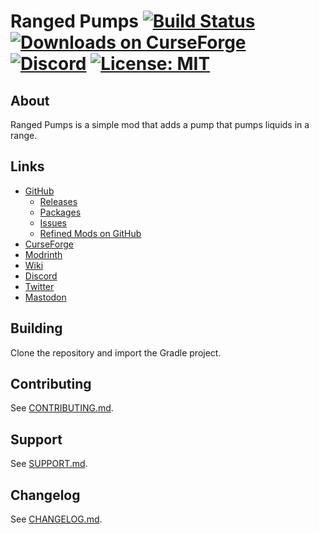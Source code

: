 # Ranged Pumps [![Build Status](https://github.com/refinedmods/rangedpumps/actions/workflows/build.yml/badge.svg?branch=develop)](https://github.com/refinedmods/rangedpumps/actions/workflows/build.yml) [![Downloads on CurseForge](http://cf.way2muchnoise.eu/full_247496_downloads.svg)](http://minecraft.curseforge.com/projects/ranged-pumps) [![Discord](https://img.shields.io/discord/342942776494653441)](https://discordapp.com/invite/VYzsydb) [![License: MIT](https://img.shields.io/badge/License-MIT-yellow.svg)](LICENSE.md)

## About

Ranged Pumps is a simple mod that adds a pump that pumps liquids in a range.

## Links

- [GitHub](https://github.com/refinedmods/rangedpumps)
    - [Releases](https://github.com/refinedmods/rangedpumps/releases)
    - [Packages](https://github.com/refinedmods/rangedpumps/packages)
    - [Issues](https://github.com/refinedmods/rangedpumps/issues)
    - [Refined Mods on GitHub](https://github.com/refinedmods)
- [CurseForge](https://curseforge.com/minecraft/mc-mods/ranged-pumps)
- [Modrinth](https://modrinth.com/mod/ranged-pumps)
- [Wiki](https://refinedmods.com/ranged-pumps/)
- [Discord](https://discordapp.com/invite/VYzsydb)
- [Twitter](https://twitter.com/refinedmods)
- [Mastodon](https://anvil.social/@refinedmods)

## Building

Clone the repository and import the Gradle project.

## Contributing

See [CONTRIBUTING.md](.github/CONTRIBUTING.md).

## Support

See [SUPPORT.md](.github/SUPPORT.md).

## Changelog

See [CHANGELOG.md](CHANGELOG.md).
